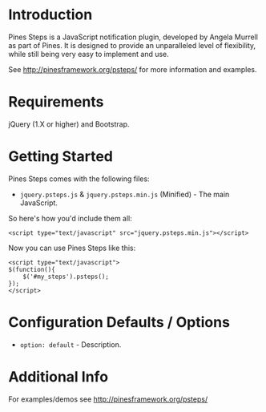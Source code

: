 Introduction
============

Pines Steps is a JavaScript notification plugin, developed by Angela Murrell as part of Pines. It is designed to provide an unparalleled level of flexibility, while still being very easy to implement and use.

See http://pinesframework.org/psteps/ for more information and examples.

Requirements
============

jQuery (1.X or higher) and Bootstrap.

Getting Started
===============

Pines Steps comes with the following files:

* `jquery.psteps.js` & `jquery.psteps.min.js` (Minified) - The main JavaScript.

So here's how you'd include them all:

	<script type="text/javascript" src="jquery.psteps.min.js"></script>

Now you can use Pines Steps like this:

	<script type="text/javascript">
	$(function(){
		$('#my_steps').psteps();
	});
	</script>

Configuration Defaults / Options
================================

* `option: default` - Description.

Additional Info
===============

For examples/demos see http://pinesframework.org/psteps/